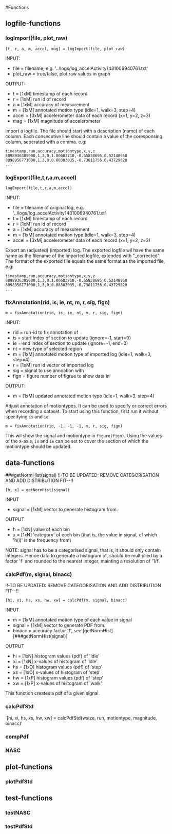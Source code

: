 #Functions

## logfile-functions

### logImport(file, plot_raw)
```
[t, r, a, m, accel, mag] = logImport(file, plot_raw)
```
INPUT:
- file     = filename, e.g. '../logs/log_accelActivity1431006940761.txt'
- plot_raw = true/false, plot raw values in graph

OUTPUT:
- t        = [1xM] timestamp of each record
- r        = [1xM] run id of record
- a        = [1xM] accuracy of measurement
- m        = [1xM] annotated motion type (idle=1, walk=3, step=4)
- accel    = [3xM] accelerometer data of each record (x=1, y=2, z=3)
- mag      = [1xM] magnitude of accelerometer


Import a logfile. The file should start with a description (name) of each column. Each consecutive line should contain a value of the coresponsing column, seperated with a comma. e.g:
```
timestamp,run,accuracy,motiontype,x,y,z
8098936385000,1,3,0,1.00603710,-0.65838695,0.52148950
8098956771000,1,3,0,0.88303035,-0.73011756,0.43729820
...
```


### logExport(file,t,r,a,m,accel) 
```
logEmport(file,t,r,a,m,accel) 
```
INPUT:
- file     = filename of original log, e.g. '../logs/log_accelActivity1431006940761.txt'
- t        = [1xM] timestamp of each record
- r        = [1xM] run id of record
- a        = [1xM] accuracy of measurement
- m        = [1xM] annotated motion type (idle=1, walk=3, step=4)
- accel    = [3xM] accelerometer data of each record (x=1, y=2, z=3)

Export an (adjusted) (imported) log. The exported logfile wil have the same name as the filename of the imported logfile, extended with "_corrected". The format of the exported file equals the same format as the imported file, e.g:
```
timestamp,run,accuracy,motiontype,x,y,z
8098936385000,1,3,0,1.00603710,-0.65838695,0.52148950
8098956771000,1,3,0,0.88303035,-0.73011756,0.43729820
...
```


### fixAnnotation(rid, is, ie, nt, m, r, sig, fign)
```
m = fixAnnotation(rid, is, ie, nt, m, r, sig, fign)
```
INPUT:
- rid   = run-id to fix annotation of
- is    = start index of section to update (ignore=-1, start=0)
- ie    = end index of section to update (ignore=-1, end=0)
- nt    = new type of selected region
- m     = [1xM] annotated motion type of imported log (idle=1, walk=3, step=4)
- r     = [1xM] run id vector of imported log
- sig   = signal to use annoation with
- fign  = figure number of figrue to show data in

OUTPUT:
- m     = [1xM] updated annotated motion type (idle=1, walk=3, step=4)


Adjust annotation of motiontypes. It can be used to specify or correct errors when recording a dataset. To start using this function, first run it without specifying `is` and `ie`:
```
m = fixAnnotation(rid, -1, -1, -1, m, r, sig, fign)
```
This wil show the signal and motiontype in `figure(fign)`. Using the values of the x-axis, `is` and `ie` can be set to cover the section of which the motiontype should be updated.


## data-functions

###getNormHist(signal)
!!-TO BE UPDATED: REMOVE CATEGORISATION AND ADD DISTRIBUTION FIT--!!
```
[h, x] = getNormHist(signal)
```
INPUT
- signal = [1xM] vector to generate histogram from. 

OUTPUT
- h = [1xN] value of each bin
- x = [1xN] 'category' of each bin (that is, the value in signal, of which 'h(i)' is the frequency from)

NOTE: signal has to be a categorised signal, that is, it should only contain integers. Hence data to generate a histogram of, should be multiplied by a factor 'f' and rounded to the nearest integer, mainting a resolution of '1/f'. 


### calcPdf(m, signal, binacc)
!!-TO BE UPDATED: REMOVE CATEGORISATION AND ADD DISTRIBUTION FIT--!!
```
[hi, xi, hs, xs, hw, xw] = calcPdf(m, signal, binacc)
```
INPUT
- m      = [1xM] annotated motion type of each value in signal
- signal = [1xM] vector to generate PDF from. 
- binacc = accuracy factor 'f', see [getNormHist][###getNormHist(signal)]

OUTPUT
- hi = [1xN] histogram values (pdf) of 'idle'
- xi = [1xN] x-values of histogram of 'idle'
- hs = [1xO] histogram values (pdf) of 'step'
- xs = [1xO] x-values of histogram of 'step'
- hw = [1xP] histogram values (pdf) of 'step'
- xw = [1xP] x-values of histogram of 'walk'

This function creates a pdf of a given signal. 

### calcPdfStd
'[hi, xi, hs, xs, hw, xw] = calcPdfStd(wsize, run, motiontype, magnitude, binacc)'
### compPdf
### NASC

## plot-functions

### plotPdfStd

## test-functions
### testNASC
### testPdfStd


